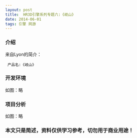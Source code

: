```yaml
---
layout: post
title:  HR3D引擎系列专题六:《岐山》
date: 2014-06-01
tags: 引擎 网游
---
```



### 介绍


来自Lyon的简介：

	 产品名:《岐山》




### 开发环境

如图：略

### 项目分析

如图：略



### 本文只是简述，资料仅供学习参考，切勿用于商业用途！